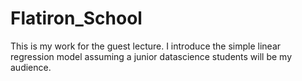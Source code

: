 # Flatiron_School
This is my work for the guest lecture. I introduce the simple linear regression model assuming a junior datascience students will be my audience.
